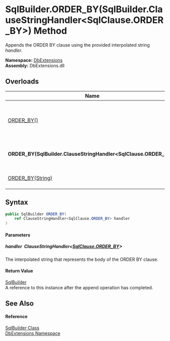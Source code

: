 SqlBuilder.ORDER_BY(SqlBuilder.ClauseStringHandler&lt;SqlClause.ORDER_BY>) Method
=================================================================================
Appends the ORDER BY clause using the provided interpolated string *handler*.
  
**Namespace:** [DbExtensions][1]  
**Assembly:** DbExtensions.dll

Overloads
---------

| Name                                                                | Description                                                                                                                                           |
| ------------------------------------------------------------------- | ----------------------------------------------------------------------------------------------------------------------------------------------------- |
| [ORDER_BY()][2]                                                     | Sets ORDER BY as the next clause, to be used by subsequent calls to clause continuation methods, such as [_If(Boolean, ConditionalStringHandler)][3]. |
| **ORDER_BY(SqlBuilder.ClauseStringHandler&lt;SqlClause.ORDER_BY>)** | Appends the ORDER BY clause using the provided interpolated string *handler*.                                                                         |
| [ORDER_BY(String)][4]                                               | Appends the ORDER BY clause using the provided *text*.                                                                                                |


Syntax
------

```csharp
public SqlBuilder ORDER_BY(
	ref ClauseStringHandler<SqlClause.ORDER_BY> handler
)
```

#### Parameters

##### *handler*  ClauseStringHandler&lt;[SqlClause.ORDER_BY][5]>
The interpolated string that represents the body of the ORDER BY clause.

#### Return Value
[SqlBuilder][6]  
A reference to this instance after the append operation has completed.

See Also
--------

#### Reference
[SqlBuilder Class][6]  
[DbExtensions Namespace][1]  

[1]: ../README.md
[2]: ORDER_BY.md
[3]: _If.md
[4]: ORDER_BY_2.md
[5]: ../SqlClause_ORDER_BY/README.md
[6]: README.md